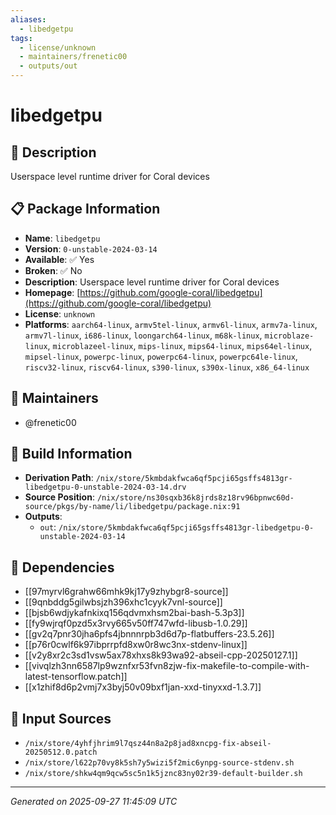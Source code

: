 ```yaml
---
aliases:
  - libedgetpu
tags:
  - license/unknown
  - maintainers/frenetic00
  - outputs/out
---
```


# libedgetpu

## 📝 Description

Userspace level runtime driver for Coral devices

## 📋 Package Information

- **Name**: `libedgetpu`
- **Version**: `0-unstable-2024-03-14`
- **Available**: ✅ Yes
- **Broken**: ✅ No
- **Description**: Userspace level runtime driver for Coral devices
- **Homepage**: [https://github.com/google-coral/libedgetpu](https://github.com/google-coral/libedgetpu)
- **License**: `unknown`
- **Platforms**: `aarch64-linux`, `armv5tel-linux`, `armv6l-linux`, `armv7a-linux`, `armv7l-linux`, `i686-linux`, `loongarch64-linux`, `m68k-linux`, `microblaze-linux`, `microblazeel-linux`, `mips-linux`, `mips64-linux`, `mips64el-linux`, `mipsel-linux`, `powerpc-linux`, `powerpc64-linux`, `powerpc64le-linux`, `riscv32-linux`, `riscv64-linux`, `s390-linux`, `s390x-linux`, `x86_64-linux`
## 👥 Maintainers

- @frenetic00


## 🔧 Build Information

- **Derivation Path**: `/nix/store/5kmbdakfwca6qf5pcji65gsffs4813gr-libedgetpu-0-unstable-2024-03-14.drv`
- **Source Position**: `/nix/store/ns30sqxb36k8jrds8z18rv96bpnwc60d-source/pkgs/by-name/li/libedgetpu/package.nix:91`
- **Outputs**:
  - `out`:  `/nix/store/5kmbdakfwca6qf5pcji65gsffs4813gr-libedgetpu-0-unstable-2024-03-14`

## 🔗 Dependencies

- [[97myrvl6grahw66mhk9kj17y9zhybgr8-source]]
- [[9qnbddg5gilwbsjzh396xhc1cyyk7vnl-source]]
- [[bjsb6wdjykafnkixq156qdvmxhsm2bai-bash-5.3p3]]
- [[fy9wjrqf0pzd5x3rvy665v50ff747wfd-libusb-1.0.29]]
- [[gv2q7pnr30jha6pfs4jbnnnrpb3d6d7p-flatbuffers-23.5.26]]
- [[p76r0cwlf6k97ibprrpfd8xw0r8wc3nx-stdenv-linux]]
- [[v2y8xr2c3sd1vsw5ax78xhxs8k93wa92-abseil-cpp-20250127.1]]
- [[vivqlzh3nn6587lp9wznfxr53fvn8zjw-fix-makefile-to-compile-with-latest-tensorflow.patch]]
- [[x1zhif8d6p2vmj7x3byj50v09bxf1jan-xxd-tinyxxd-1.3.7]]

## 📁 Input Sources

- `/nix/store/4yhfjhrim9l7qsz44n8a2p8jad8xncpg-fix-abseil-20250512.0.patch`
- `/nix/store/l622p70vy8k5sh7y5wizi5f2mic6ynpg-source-stdenv.sh`
- `/nix/store/shkw4qm9qcw5sc5n1k5jznc83ny02r39-default-builder.sh`

---
*Generated on 2025-09-27 11:45:09 UTC*
